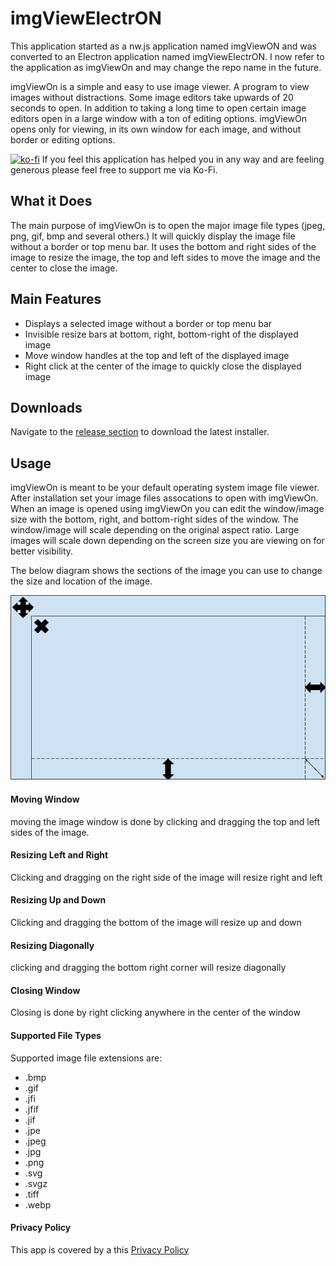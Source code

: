 # imgViewElectrON
This application started as a nw.js application named imgViewON and was converted to an Electron application named imgViewElectrON. I now refer to the application as imgViewOn and may change the repo name in the future. 

imgViewOn is a simple and easy to use image viewer. A program to view images without distractions. Some image editors take upwards of 20 seconds to open. In addition to taking a long time to open certain image editors open in a large window with a ton of editing options. imgViewOn opens only for viewing, in its own window for each image, and without border or editing options.

[![ko-fi](https://www.ko-fi.com/img/githubbutton_sm.svg)](https://ko-fi.com/X8X017RCE)
If you feel this application has helped you in any way and are feeling generous please feel free to support me via Ko-Fi.

## What it Does
The main purpose of imgViewOn is to open the major image file types (jpeg, png, gif, bmp and several others.) It will quickly display the image file without a border or top menu bar. It uses the bottom and right sides of the image to resize the image, the top and left sides to move the image and the center to close the image.

## Main Features
- Displays a selected image without a border or top menu bar
- Invisible resize bars at bottom, right, bottom-right of the displayed image
- Move window handles at the top and left of the displayed image
- Right click at the center of the image to quickly close the displayed image

## Downloads
Navigate to the [release section](https://github.com/raisedwizardry/imgViewElectrON/releases) to download the latest installer.

## Usage
imgViewOn is meant to be your default operating system image file viewer. After installation set your image files assocations to open with imgViewOn. When an image is opened using imgViewOn you can edit the window/image size with the bottom, right, and bottom-right sides of the window. The window/image will scale depending on the original aspect ratio. Large images will scale down depending on the screen size you are viewing on for better visibility.

The below diagram shows the sections of the image you can use to change the size and location of the image.

![](https://raw.githubusercontent.com/raisedwizardry/imgViewElectrON/master/imgViewElectrON/assets/sizing.png?raw=true)

#### Moving Window
moving the image window is done by clicking and dragging the top and left sides of the image.

#### Resizing Left and Right
Clicking and dragging on the right side of the image will resize right and left

#### Resizing Up and Down
Clicking and dragging the bottom of the image will resize up and down

#### Resizing Diagonally
clicking and dragging the bottom right corner will resize diagonally

#### Closing Window
Closing is done by right clicking anywhere in the center of the window

#### Supported File Types
Supported image file extensions are:

- .bmp
- .gif
- .jfi
- .jfif
- .jif
- .jpe
- .jpeg
- .jpg
- .png
- .svg
- .svgz
- .tiff
- .webp

#### Privacy Policy

This app is covered by a this [Privacy Policy](https://www.privacypolicygenerator.info/live.php?token=n0EhAZuX8wgSiNSu4nzTckKyEKrxNb8O)